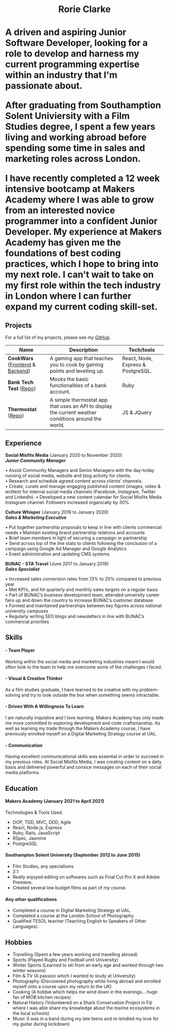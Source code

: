 <h1 align="center">Rorie Clarke<h1>

A driven and aspiring Junior Software Developer, looking for a role to develop and harness my current programming expertise within an industry that I'm passionate about.

After graduating from Southamption Solent Univiersity with a Film Studies degree, I spent a few years living and working abroad before spending some time in sales and marketing roles across London.

I have recently completed a 12 week intensive bootcamp at Makers Academy where I was able to grow from an interested novice programmer into a confident Junior Developer. My experience at Makers Academy has given me the foundations of best coding practices, which I hope to bring into my next role. I can't wait to take on my first role within the tech industry in London where I can further expand my current coding skill-set. 


## Projects

For a full list of my projects, please see my [GitHub](https://github.com/rhc07).

| Name                              | Description                              | Tech/tools        |
| --------------------------------- | ---------------------------------------- | ----------------- |
| **CookWars** ([Frontend](https://github.com/raf-swiderski/final-project-frontend) & [Backend](https://github.com/joneslee111/final-project-backend)) | A gaming app that teaches you to cook by gaining points and levelling up. | React, Node, Express & PostgreSQL. |
| **Bank Tech Test** ([Repo](https://github.com/rhc07/bank-tech-test))         | Mocks the basic functionalities of a bank account. | Ruby              |
| **Thermostat** ([Repo](https://github.com/rhc07/thermostat.js))             | A simple thermostat app that uses an API to display the current weather conditions around the world. | JS & JQuery |

## Experience

 **Social Misfits Media** (January 2020 to November 2020)  
***Junior Community Manager***

• Assist Community Managers and Senior Managers with the day-today running of social media, website and blog activity for clients.  
• Research and schedule agreed content across clients’ channels.  
• Create, curate and manage engaging published content (images, video & written) for internal social media channels (Facebook, Instagram, Twitter and LinkedIn). 
• Developed a new content calendar for Social Misfits Media Instagram channel. Followers increased organically by 30%.


**Culture Whisper** (January 2019 to January 2020)  
***Sales & Marketing Executive***

• Put together partnership proposals to keep in line with clients commercial needs  • Maintain existing brand partnership relations and accounts  
• Brief team members in light of securing a campaign or partnership  
• Send across top of the line stats to clients following the conclusion of a campaign using Google Ad Manager and Google Analytics  
• Event administration and updating CMS systems  


**BUNAC - STA Travel** (June 2017 to January 2019)  
***Sales Specialist***

• Increased sales conversion rates from 13% to 20% compared to previous year  
• Met KPI’s, and hit quarterly and monthly sales targets on a regular basis  
• Part of BUNAC’s business development team; attended university career fairs up and down  the country to increase BUNAC’s customer database  
• Formed and maintained partnerships between key figures across national university campuses  
• Regularly writing SEO blogs and newsletters in line with BUNAC’s commercial priorities 


## Skills

#### - Team Player
Working within the social media and marketing industries meant I would often look to the team to help me overcome some of the challenges I faced.

#### - Visual & Creative Thinker
As a film studies graduate, I have learned to be creative with my problem-solving and try to look outside the box when something seems intractable.

#### - Driven With A Willingness To Learn
I am naturally inquistive and I love learning. Makers Academy has only made me more committed to exploring development and code craftsmanship. As well as learning my trade through the Makers Academy course, I have previously enrolled myself on a Digital Marketing Strategy course at UAL.

#### - Communication
Having excellent communicational skills was essential in order to succeed in my previous roles. At Social Misfits Media, I was creating content on a daily basis and delivered powerful and consice messages on each of their social media platforms. 


## Education

#### Makers Academy (January 2021 to April 2021)



Technologies & Tools Used:

- OOP, TDD, MVC, DDD, Agile
- React, Node.js, Express
- Ruby, Rails, JavaScript
- RSpec, Jasmine
- PostgreSQL

#### Southampton Solent University (September 2012 to June 2015)

- Film Studies, any specialisms
- 2:1
- Really enjoyed editing on softwares such as Final Cut Pro X and Adobe Premiere.
- Created several low budget films as part of my course.

#### Any other qualifications

- Completed a course in Digital Marketing Strategy at UAL.
- Completed a course at the London School of Photography.
- Qualified TESOL teacher (Teaching English to Speakers of Other Languages).

## Hobbies

- Travelling (Spent a few years working and travelling abroad)
- Sports (Played Rugby and Football until University)
- Winter Sports (Learned to ski from an early age and worked through two winter seasons)
- Film & TV (A passion which I wanted to study at University)
- Photography (Discovered photography while living abroad and enrolled myself onto a course upon my return to the UK)
- Cooking (A hobbie which helps me wind down in the evenings... huge fan of MOB kitchen recipes)
- Natural History (Volunteered on a Shark Conservation Project in Fiji where I was able share my knowledge about the marine ecosystems in the local schools)
- Music (I was in a band during my late teens and re-kindled my love for my guitar during lockdown)
